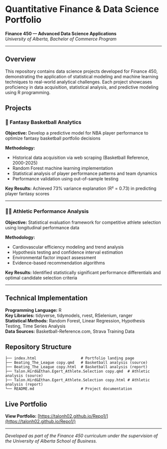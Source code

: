 # Quantitative Finance & Data Science Portfolio

**Finance 450 — Advanced Data Science Applications**  
*University of Alberta, Bachelor of Commerce Program*

---

## Overview

This repository contains data science projects developed for Finance 450, demonstrating the application of statistical modeling and machine learning techniques to real-world analytical challenges. Each project showcases proficiency in data acquisition, statistical analysis, and predictive modeling using R programming.

## Projects

### 🏀 Fantasy Basketball Analytics
**Objective:** Develop a predictive model for NBA player performance to optimize fantasy basketball portfolio decisions

**Methodology:**
- Historical data acquisition via web scraping (Basketball Reference, 2000-2025)
- Random Forest machine learning implementation
- Statistical analysis of player performance patterns and team dynamics
- Performance validation using out-of-sample testing

**Key Results:** Achieved 73% variance explanation (R² = 0.73) in predicting player fantasy scores

---

### 🏃‍♂️ Athletic Performance Analysis
**Objective:** Statistical evaluation framework for competitive athlete selection using longitudinal performance data

**Methodology:**
- Cardiovascular efficiency modeling and trend analysis
- Hypothesis testing and confidence interval estimation
- Environmental factor impact assessment
- Evidence-based recommendation algorithms

**Key Results:** Identified statistically significant performance differentials and optimal candidate selection criteria

---

## Technical Implementation

**Programming Language:** R  
**Key Libraries:** tidyverse, tidymodels, rvest, RSelenium, ranger  
**Statistical Methods:** Random Forest, Linear Regression, Hypothesis Testing, Time Series Analysis  
**Data Sources:** Basketball-Reference.com, Strava Training Data

## Repository Structure

```
├── index.html                    # Portfolio landing page
├── Beating_The_League copy.qmd   # Basketball analysis (source)
├── Beating_The_League copy.html  # Basketball analysis (report)
├── Talon.Hird&Ethan.Egert_Athlete.Selection copy.qmd  # Athletic analysis (source)
├── Talon.Hird&Ethan.Egert_Athlete.Selection copy.html # Athletic analysis (report)
└── README.md                     # Project documentation
```

## Live Portfolio

**View Portfolio:** [https://talonh02.github.io/Repo1/](https://talonh02.github.io/Repo1/)

---

*Developed as part of the Finance 450 curriculum under the supervision of the University of Alberta School of Business.*

